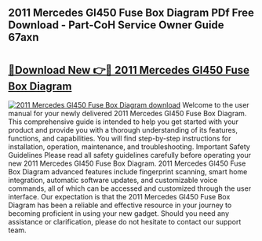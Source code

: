 ## 2011 Mercedes Gl450 Fuse Box Diagram PDf Free Download - Part-CoH Service Owner Guide 67axn

# <h2><a href="http://dfjm9b.blite.top/?on=2011+Mercedes+Gl450+Fuse+Box+Diagram">🔗Download New 👉🔴 2011 Mercedes Gl450 Fuse Box Diagram</a></h2>

[![2011 Mercedes Gl450 Fuse Box Diagram download](https://i.imgur.com/lujVjoI.png)](http://dfjm9b.blite.top/?on=2011+Mercedes+Gl450+Fuse+Box+Diagram)
Welcome to the user manual for your newly delivered 2011 Mercedes Gl450 Fuse Box Diagram. This comprehensive guide is intended to help you get started with your product and provide you with a thorough understanding of its features, functions, and capabilities. You will find step-by-step instructions for installation, operation, maintenance, and troubleshooting. Important Safety Guidelines Please read all safety guidelines carefully before operating your new 2011 Mercedes Gl450 Fuse Box Diagram. 2011 Mercedes Gl450 Fuse Box Diagram advanced features include fingerprint scanning, smart home integration, automatic software updates, and customizable voice commands, all of which can be accessed and customized through the user interface. Our expectation is that the 2011 Mercedes Gl450 Fuse Box Diagram has been a reliable and effective resource in your journey to becoming proficient in using your new gadget. Should you need any assistance or clarification, please do not hesitate to contact our support team.

